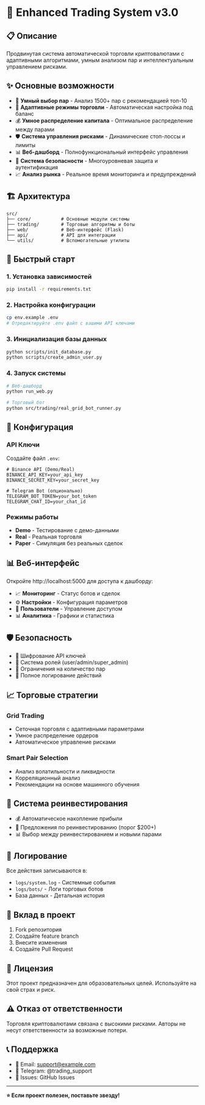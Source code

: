 # 🚀 Enhanced Trading System v3.0

## 📋 Описание

Продвинутая система автоматической торговли криптовалютами с адаптивными алгоритмами, умным анализом пар и интеллектуальным управлением рисками.

## ✨ Основные возможности

- 🎯 **Умный выбор пар** - Анализ 1500+ пар с рекомендацией топ-10
- 🔄 **Адаптивные режимы торговли** - Автоматическая настройка под баланс
- 💰 **Умное распределение капитала** - Оптимальное распределение между парами
- 🛡️ **Система управления рисками** - Динамические стоп-лоссы и лимиты
- 📊 **Веб-дашборд** - Полнофункциональный интерфейс управления
- 🔐 **Система безопасности** - Многоуровневая защита и аутентификация
- 📈 **Анализ рынка** - Реальное время мониторинга и предупреждений

## 🏗️ Архитектура

```
src/
├── core/           # Основные модули системы
├── trading/        # Торговые алгоритмы и боты
├── web/            # Веб-интерфейс (Flask)
├── api/            # API для интеграции
└── utils/          # Вспомогательные утилиты
```

## 🚀 Быстрый старт

### 1. Установка зависимостей

```bash
pip install -r requirements.txt
```

### 2. Настройка конфигурации

```bash
cp env.example .env
# Отредактируйте .env файл с вашими API ключами
```

### 3. Инициализация базы данных

```bash
python scripts/init_database.py
python scripts/create_admin_user.py
```

### 4. Запуск системы

```bash
# Веб-дашборд
python run_web.py

# Торговый бот
python src/trading/real_grid_bot_runner.py
```

## 🔧 Конфигурация

### API Ключи

Создайте файл `.env`:

```env
# Binance API (Demo/Real)
BINANCE_API_KEY=your_api_key
BINANCE_SECRET_KEY=your_secret_key

# Telegram Bot (опционально)
TELEGRAM_BOT_TOKEN=your_bot_token
TELEGRAM_CHAT_ID=your_chat_id
```

### Режимы работы

- **Demo** - Тестирование с демо-данными
- **Real** - Реальная торговля
- **Paper** - Симуляция без реальных сделок

## 📊 Веб-интерфейс

Откройте http://localhost:5000 для доступа к дашборду:

- 📈 **Мониторинг** - Статус ботов и сделок
- ⚙️ **Настройки** - Конфигурация параметров
- 👥 **Пользователи** - Управление доступом
- 📊 **Аналитика** - Графики и статистика

## 🛡️ Безопасность

- 🔐 Шифрование API ключей
- 👤 Система ролей (user/admin/super_admin)
- 🚫 Ограничения на количество пар
- 📝 Полное логирование действий

## 📈 Торговые стратегии

### Grid Trading
- Сеточная торговля с адаптивными параметрами
- Умное распределение ордеров
- Автоматическое управление рисками

### Smart Pair Selection
- Анализ волатильности и ликвидности
- Корреляционный анализ
- Рекомендации на основе машинного обучения

## 🔄 Система реинвестирования

- 💰 Автоматическое накопление прибыли
- 🎯 Предложения по реинвестированию (порог $200+)
- 📊 Выбор между реинвестированием и новыми парами

## 📝 Логирование

Все действия записываются в:
- `logs/system.log` - Системные события
- `logs/bots/` - Логи торговых ботов
- База данных - Детальная история

## 🤝 Вклад в проект

1. Fork репозитория
2. Создайте feature branch
3. Внесите изменения
4. Создайте Pull Request

## 📄 Лицензия

Этот проект предназначен для образовательных целей. Используйте на свой страх и риск.

## ⚠️ Отказ от ответственности

Торговля криптовалютами связана с высокими рисками. Авторы не несут ответственности за возможные потери.

## 📞 Поддержка

- 📧 Email: support@example.com
- 💬 Telegram: @trading_support
- 🐛 Issues: GitHub Issues

---

**⭐ Если проект полезен, поставьте звезду!**









